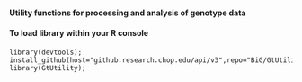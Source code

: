 #### Utility functions for processing and analysis of genotype data

#### To load library within your R console
```
library(devtools);
install_github(host="github.research.chop.edu/api/v3",repo="BiG/GtUtility");
library(GtUtility);
```
